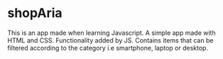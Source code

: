 # shopAria

This is an app made when learning Javascript.
A simple app made with HTML and CSS. Functionality added by JS.
Contains items that can be filtered according to the category i.e smartphone, laptop or desktop.
